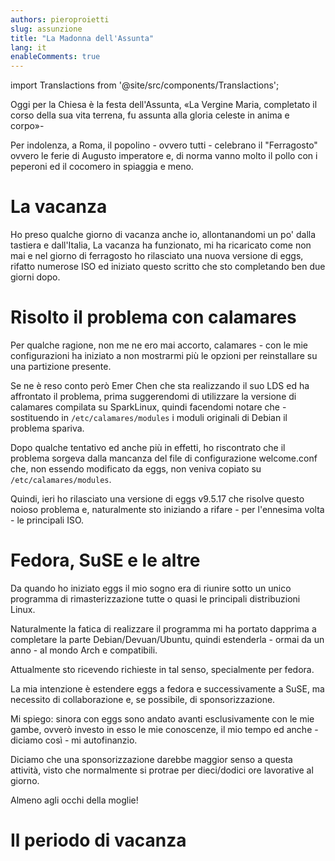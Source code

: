 ```yaml
---
authors: pieroproietti
slug: assunzione
title: "La Madonna dell'Assunta"
lang: it
enableComments: true
---
```


import Translactions from '@site/src/components/Translactions';

<Translactions />

Oggi per la Chiesa è la festa dell'Assunta, «La Vergine Maria, completato il corso della sua vita terrena, fu assunta alla gloria celeste in anima e corpo»-

Per indolenza, a Roma, il popolino - ovvero tutti - celebrano il "Ferragosto" ovvero le ferie di Augusto imperatore e, di norma vanno molto il pollo con i peperoni ed il cocomero in spiaggia e meno.

# La vacanza
Ho preso qualche giorno di vacanza anche io, allontanandomi un po' dalla tastiera e dall'Italia, La vacanza ha funzionato, mi ha ricaricato come non mai e nel giorno di ferragosto ho rilasciato una nuova versione di eggs, rifatto numerose ISO ed iniziato questo scritto che sto completando ben due giorni dopo.

# Risolto il problema con calamares
Per qualche ragione, non me ne ero mai accorto, calamares - con le mie configurazioni ha iniziato a non mostrarmi più le opzioni per reinstallare su una partizione presente.

Se ne è reso conto però Emer Chen che sta realizzando il suo LDS ed ha affrontato il problema, prima suggerendomi di utilizzare la versione di calamares compilata su SparkLinux, quindi facendomi notare che - sostituendo in `/etc/calamares/modules` i moduli originali di Debian il problema spariva.

Dopo qualche tentativo ed anche più in effetti, ho riscontrato che il problema sorgeva dalla mancanza del file di configurazione welcome.conf che, non essendo modificato da eggs, non veniva copiato su `/etc/calamares/modules`.

Quindi, ieri ho rilasciato una versione di eggs v9.5.17 che risolve questo noioso problema e, naturalmente sto iniziando a rifare - per l'ennesima volta - le principali ISO.

# Fedora, SuSE e le altre
Da quando ho iniziato eggs il mio sogno era di riunire sotto un unico programma di rimasterizzazione tutte o quasi le principali distribuzioni Linux.

Naturalmente la fatica di realizzare il programma mi ha portato dapprima a completare la parte Debian/Devuan/Ubuntu, quindi estenderla - ormai da un anno - al mondo Arch e compatibili.

Attualmente sto ricevendo richieste in tal senso, specialmente per fedora. 

La mia intenzione è estendere eggs a fedora e successivamente a SuSE, ma necessito di collaborazione e, se possibile, di sponsorizzazione.

Mi spiego: sinora con eggs sono andato avanti esclusivamente con le mie gambe, ovverò investo in esso le mie conoscenze, il mio tempo ed anche - diciamo così - mi autofinanzio. 

Diciamo che una sponsorizzazione darebbe maggior senso a questa attività, visto che normalmente si protrae per dieci/dodici ore lavorative al giorno.

Almeno agli occhi della moglie! 


# Il periodo di vacanza

